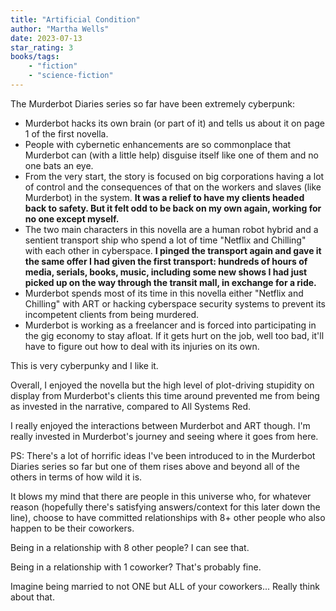 ```yaml
---
title: "Artificial Condition"
author: "Martha Wells"
date: 2023-07-13
star_rating: 3
books/tags:
    - "fiction"
    - "science-fiction"
---
```

The Murderbot Diaries series so far have been extremely cyberpunk:
- Murderbot hacks its own brain (or part of it) and tells us about it on page 1 of the first novella.
- People with cybernetic enhancements are so commonplace that Murderbot can (with a little help) disguise itself like one of them and no one bats an eye.
- From the very start, the story is focused on big corporations having a lot of control and the consequences of that on the workers and slaves (like Murderbot) in the system.
**It was a relief to have my clients headed back to safety. But it felt odd to be back on my own again, working for no one except myself.**
- The two main characters in this novella are a human robot hybrid and a sentient transport ship who spend a lot of time "Netflix and Chilling" with each other in cyberspace.
**I pinged the transport again and gave it the same offer I had given the first transport: hundreds of hours of media, serials, books, music, including some new shows I had just picked up on the way through the transit mall, in exchange for a ride.**
- Murderbot spends most of its time in this novella either "Netflix and Chilling" with ART or hacking cyberspace security systems to prevent its incompetent clients from being murdered.
- Murderbot is working as a freelancer and is forced into participating in the gig economy to stay afloat. If it gets hurt on the job, well too bad, it'll have to figure out how to deal with its injuries on its own.

This is very cyberpunky and I like it.

Overall, I enjoyed the novella but the high level of plot-driving stupidity on display from Murderbot's clients this time around prevented me from being as invested in the narrative, compared to All Systems Red.

I really enjoyed the interactions between Murderbot and ART though. I'm really invested in Murderbot's journey and seeing where it goes from here.

PS: There's a lot of horrific ideas I've been introduced to in the Murderbot Diaries series so far but one of them rises above and beyond all of the others in terms of how wild it is.

It blows my mind that there are people in this universe who, for whatever reason (hopefully there's satisfying answers/context for this later down the line), choose to have committed relationships with 8+ other people who also happen to be their coworkers.

Being in a relationship with 8 other people? I can see that.

Being in a relationship with 1 coworker? That's probably fine.

Imagine being married to not ONE but ALL of your coworkers... Really think about that.